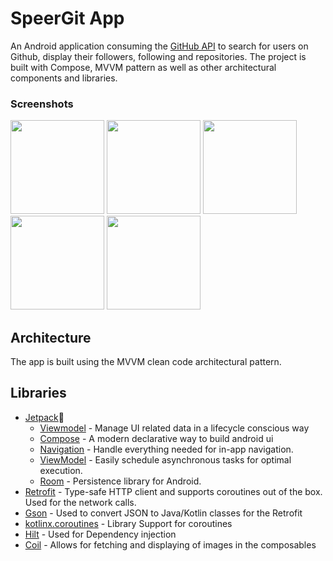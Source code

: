 
# SpeerGit App

An Android application consuming the [GitHub API](https://developer.github.com/v3/) to search for users on Github, display their followers, following and repositories. The project is
built with Compose, MVVM pattern as well as other architectural components and libraries.


### Screenshots
<img src="https://github.com/abhishektiwarijr/SpeerGit/assets/25899457/19554164-5316-409c-ae2d-af20dfae80f3" width=150/>
<img src="https://github.com/abhishektiwarijr/SpeerGit/assets/25899457/813f2581-4eb5-4181-84e4-9c119234617f" width=150/> 
<img src="https://github.com/abhishektiwarijr/SpeerGit/assets/25899457/32d3c13c-41a3-4d04-a7bc-182344baa994" width=150/>
<img src="https://github.com/abhishektiwarijr/SpeerGit/assets/25899457/e6bc9d45-0158-416f-891e-979eef490f8c" width=150/>
<img src="https://github.com/abhishektiwarijr/SpeerGit/assets/25899457/d4c7a02c-9ece-4a05-99c5-800d541f92a0" width=150/> 


## Architecture
The app is built using the MVVM clean code architectural pattern.


## Libraries
- [Jetpack](https://developer.android.com/jetpack)🚀
    - [Viewmodel](https://developer.android.com/topic/libraries/architecture/viewmodel) - Manage UI
      related data in a lifecycle conscious way
    - [Compose](https://developer.android.com/courses/pathways/compose) - A modern declarative way
      to build android ui
    - [Navigation](https://developer.android.com/jetpack/compose/navigation) - Handle everything needed for in-app navigation.
    - [ViewModel](https://developer.android.com/jetpack/compose/state#viewmodel-state) - Easily schedule asynchronous tasks for optimal execution.
    - [Room](https://developer.android.com/topic/libraries/architecture/room) - Persistence library for Android.
- [Retrofit](https://square.github.io/retrofit/) - Type-safe HTTP client and supports coroutines out
  of the box. Used for the network calls.
- [Gson](https://github.com/google/gson) - Used to convert JSON to Java/Kotlin classes for the
  Retrofit
- [kotlinx.coroutines](https://github.com/Kotlin/kotlinx.coroutines) - Library Support for
  coroutines
- [Hilt](https://developer.android.com/training/dependency-injection/hilt-android) - Used for
  Dependency injection
- [Coil](https://coil-kt.github.io/coil/compose/) - Allows for fetching and displaying of images in
  the composables
